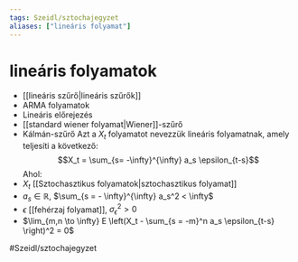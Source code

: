 ```yaml
---
tags: Szeidl/sztochajegyzet 
aliases: ["lineáris folyamat"]
---
```


# lineáris folyamatok
- [[lineáris szűrő|lineáris szűrők]]
- ARMA folyamatok
- Lineáris előrejezés
- [[standard wiener folyamat|Wiener]]-szűrő
- Kálmán-szűrő
Azt a $X_t$ folyamatot nevezzük lineáris folyamatnak, amely teljesíti  a következő:
$$X_t = \sum_{s= -\infty}^{\infty} a_s \epsilon_{t-s}$$
Ahol:
- $X_t$ [[Sztochasztikus folyamatok|sztochasztikus folyamat]]
- $a_s \in \mathbb{R}$, $\sum_{s = - \infty}^{\infty} a_s^2 < \infty$
- $\epsilon$ [[fehérzaj folyamat]], $\sigma_\epsilon^2 > 0$
- $\lim_{m,n \to \infty} E \left(X_t - \sum_{s = -m}^n a_s \epsilon_{t-s} \right)^2 = 0$

#Szeidl/sztochajegyzet 

